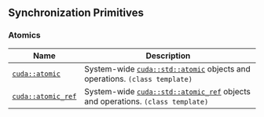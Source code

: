 <!-- MIT License
  -- 
  -- Modifications Copyright (c) 2024-2025 Advanced Micro Devices, Inc.
  -- 
  -- Permission is hereby granted, free of charge, to any person obtaining a copy
  -- of this software and associated documentation files (the "Software"), to deal
  -- in the Software without restriction, including without limitation the rights
  -- to use, copy, modify, merge, publish, distribute, sublicense, and/or sell
  -- copies of the Software, and to permit persons to whom the Software is
  -- furnished to do so, subject to the following conditions:
  -- 
  -- The above copyright notice and this permission notice shall be included in all
  -- copies or substantial portions of the Software.
  -- 
  -- THE SOFTWARE IS PROVIDED "AS IS", WITHOUT WARRANTY OF ANY KIND, EXPRESS OR
  -- IMPLIED, INCLUDING BUT NOT LIMITED TO THE WARRANTIES OF MERCHANTABILITY,
  -- FITNESS FOR A PARTICULAR PURPOSE AND NONINFRINGEMENT. IN NO EVENT SHALL THE
  -- AUTHORS OR COPYRIGHT HOLDERS BE LIABLE FOR ANY CLAIM, DAMAGES OR OTHER
  -- LIABILITY, WHETHER IN AN ACTION OF CONTRACT, TORT OR OTHERWISE, ARISING FROM,
  -- OUT OF OR IN CONNECTION WITH THE SOFTWARE OR THE USE OR OTHER DEALINGS IN THE
  -- SOFTWARE.
  -->

## Synchronization Primitives

### Atomics

| Name                | Description                                                                     |
|---------------------|---------------------------------------------------------------------------------|
| [`cuda::atomic`]     | System-wide [`cuda::std::atomic`] objects and operations. `(class template)`     |
| [`cuda::atomic_ref`] | System-wide [`cuda::std::atomic_ref`] objects and operations. `(class template)` |

[`cuda::std::atomic`]: https://en.cppreference.com/w/cpp/atomic/atomic
[`cuda::std::atomic_ref`]: https://en.cppreference.com/w/cpp/atomic/atomic_ref

[`cuda::atomic`]: ./synchronization_primitives/atomic.md
[`cuda::atomic_ref`]: ./synchronization_primitives/atomic_ref.md

